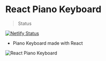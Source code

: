 # React Piano Keyboard

> Status

[![Netlify Status](https://api.netlify.com/api/v1/badges/ca0d4558-a885-4b81-99a6-82a1d413889f/deploy-status)](https://app.netlify.com/sites/react-piano-keyboard/deploys)

- Piano Keyboard made with React

![React Piano Keyboard](https://github.com/ipetinate/react-piano/blob/master/docs/img/react-keyboard-piano.png)
